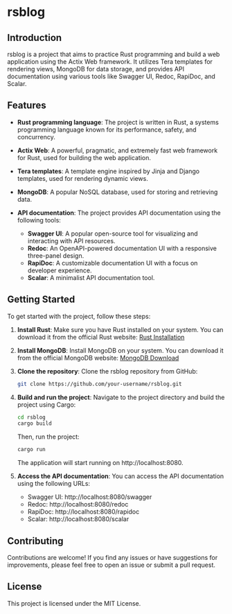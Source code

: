 # rsblog

## Introduction

rsblog is a project that aims to practice Rust programming and build a web application using the Actix Web framework. It utilizes Tera templates for rendering views, MongoDB for data storage, and provides API documentation using various tools like Swagger UI, Redoc, RapiDoc, and Scalar.

## Features

- **Rust programming language**: The project is written in Rust, a systems programming language known for its performance, safety, and concurrency.

- **Actix Web**: A powerful, pragmatic, and extremely fast web framework for Rust, used for building the web application.

- **Tera templates**: A template engine inspired by Jinja and Django templates, used for rendering dynamic views.

- **MongoDB**: A popular NoSQL database, used for storing and retrieving data.

- **API documentation**: The project provides API documentation using the following tools:
  - **Swagger UI**: A popular open-source tool for visualizing and interacting with API resources.
  - **Redoc**: An OpenAPI-powered documentation UI with a responsive three-panel design.
  - **RapiDoc**: A customizable documentation UI with a focus on developer experience.
  - **Scalar**: A minimalist API documentation tool.

## Getting Started

To get started with the project, follow these steps:

1. **Install Rust**: Make sure you have Rust installed on your system. You can download it from the official Rust website: [Rust Installation](https://www.rust-lang.org/tools/install)

2. **Install MongoDB**: Install MongoDB on your system. You can download it from the official MongoDB website: [MongoDB Download](https://www.mongodb.com/try/download/community)

3. **Clone the repository**: Clone the rsblog repository from GitHub:

   ```bash
   git clone https://github.com/your-username/rsblog.git
   ```

4. **Build and run the project**: Navigate to the project directory and build the project using Cargo:

   ```bash
   cd rsblog
   cargo build
   ```

   Then, run the project:

   ```bash
   cargo run
   ```

   The application will start running on http://localhost:8080.

5. **Access the API documentation**: You can access the API documentation using the following URLs:

    - Swagger UI: http://localhost:8080/swagger
    - Redoc: http://localhost:8080/redoc
    - RapiDoc: http://localhost:8080/rapidoc
    - Scalar: http://localhost:8080/scalar

## Contributing

  Contributions are welcome! If you find any issues or have suggestions for improvements, please feel free to open an issue or submit a pull request.

## License
  This project is licensed under the MIT License.
